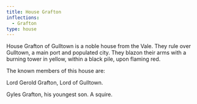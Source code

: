 ```yaml
---
title: House Grafton
inflections:
  - Grafton
type: house
---
```


House Grafton of Gulltown is a noble house from the Vale. They rule over Gulltown, a main port and populated city. They blazon their arms with a burning tower in yellow, within a black pile, upon flaming red.

The known members of this house are:

Lord Gerold Grafton, Lord of Gulltown.

Gyles Grafton, his youngest son. A squire.


